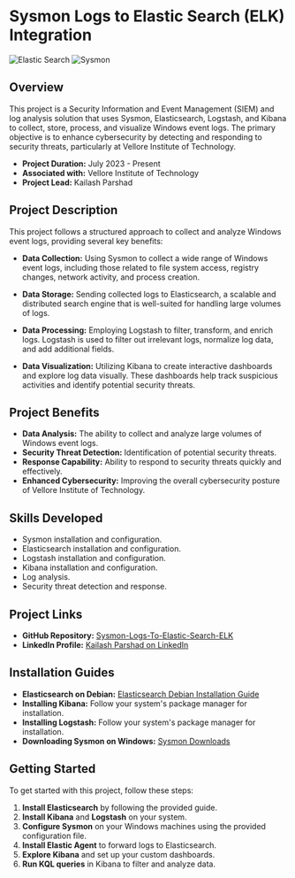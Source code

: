 # Sysmon Logs to Elastic Search (ELK) Integration

![Elastic Search](https://upload.wikimedia.org/wikipedia/en/thumb/9/97/Elastic_NV_logo.svg/220px-Elastic_NV_logo.svg.png)
![Sysmon](https://i.postimg.cc/5yPVHtjR/Sysinternals-Suite-2018-Free-Download-17.jpg)
## Overview

This project is a Security Information and Event Management (SIEM) and log analysis solution that uses Sysmon, Elasticsearch, Logstash, and Kibana to collect, store, process, and visualize Windows event logs. The primary objective is to enhance cybersecurity by detecting and responding to security threats, particularly at Vellore Institute of Technology.

- **Project Duration:** July 2023 - Present
- **Associated with:** Vellore Institute of Technology
- **Project Lead:** Kailash Parshad

## Project Description

This project follows a structured approach to collect and analyze Windows event logs, providing several key benefits:

- **Data Collection:** Using Sysmon to collect a wide range of Windows event logs, including those related to file system access, registry changes, network activity, and process creation.

- **Data Storage:** Sending collected logs to Elasticsearch, a scalable and distributed search engine that is well-suited for handling large volumes of logs.

- **Data Processing:** Employing Logstash to filter, transform, and enrich logs. Logstash is used to filter out irrelevant logs, normalize log data, and add additional fields.

- **Data Visualization:** Utilizing Kibana to create interactive dashboards and explore log data visually. These dashboards help track suspicious activities and identify potential security threats.

## Project Benefits

- **Data Analysis:** The ability to collect and analyze large volumes of Windows event logs.
- **Security Threat Detection:** Identification of potential security threats.
- **Response Capability:** Ability to respond to security threats quickly and effectively.
- **Enhanced Cybersecurity:** Improving the overall cybersecurity posture of Vellore Institute of Technology.

## Skills Developed

- Sysmon installation and configuration.
- Elasticsearch installation and configuration.
- Logstash installation and configuration.
- Kibana installation and configuration.
- Log analysis.
- Security threat detection and response.

## Project Links

- **GitHub Repository:** [Sysmon-Logs-To-Elastic-Search-ELK](https://github.com/at0m-b0mb)
- **LinkedIn Profile:** [Kailash Parshad on LinkedIn](https://www.linkedin.com/in/kailash-parshad/)

## Installation Guides

- **Elasticsearch on Debian:** [Elasticsearch Debian Installation Guide](https://www.elastic.co/guide/en/elasticsearch/reference/current/deb.html)
- **Installing Kibana:** Follow your system's package manager for installation.
- **Installing Logstash:** Follow your system's package manager for installation.
- **Downloading Sysmon on Windows:** [Sysmon Downloads](https://docs.microsoft.com/en-us/sysinternals/downloads/sysmon)

## Getting Started

To get started with this project, follow these steps:

1. **Install Elasticsearch** by following the provided guide.
2. **Install Kibana** and **Logstash** on your system.
3. **Configure Sysmon** on your Windows machines using the provided configuration file.
4. **Install Elastic Agent** to forward logs to Elasticsearch.
5. **Explore Kibana** and set up your custom dashboards.
6. **Run KQL queries** in Kibana to filter and analyze data.
